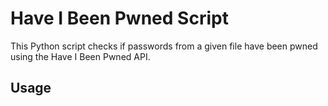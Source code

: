 # Have I Been Pwned Script

This Python script checks if passwords from a given file have been pwned using the Have I Been Pwned API.

## Usage
